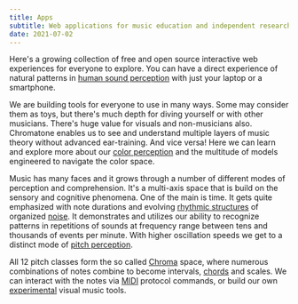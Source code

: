 ```yaml
---
title: Apps
subtitle: Web applications for music education and independent research
date: 2021-07-02
---
```


Here's a growing collection of free and open source interactive web experiences for everyone to explore. You can have a direct experience of natural patterns in [human sound perception](./sound/index.md) with just your laptop or a smartphone.

We are building tools for everyone to use in many ways. Some may consider them as toys, but there's much depth for diving yourself or with other musicians. There's huge value for visuals and non-musicians also. Chromatone enables us to see and understand multiple layers of music theory without advanced ear-training. And vice versa! Here we can learn and explore more about our [color perception](./color/index.md) and the multitude of models engineered to navigate the color space.

Music has many faces and it grows through a number of different modes of perception and comprehension. It's a multi-axis space that is build on the sensory and cognitive phenomena. One of the main is time. It gets quite emphasized with note durations and evolving [rhythmic structures](./rhythm/index.md) of organized [noise](./rhythm/noise/index.md). It demonstrates and utilizes our ability to recognize patterns in repetitions of sounds at frequency range between tens and thousands of events per minute. With higher oscillation speeds we get to a distinct mode of [pitch perception](./pitch/index.md).

All 12 pitch classes form the so called [Chroma](./chroma/index.md) space, where numerous combinations of notes combine to become intervals, [chords](./chord/index.md) and scales. We can interact with the notes via [MIDI](./midi/index.md) protocol commands, or build our own [experimental](./experiment/index.md) visual music tools.